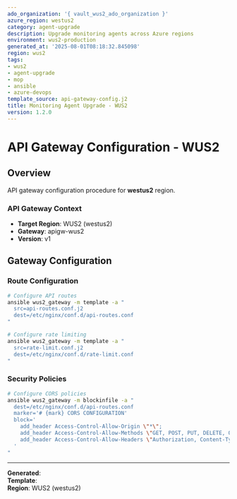 ```yaml
---
ado_organization: '{ vault_wus2_ado_organization }'
azure_region: westus2
category: agent-upgrade
description: Upgrade monitoring agents across Azure regions
environment: wus2-production
generated_at: '2025-08-01T08:18:32.845098'
region: wus2
tags:
- wus2
- agent-upgrade
- mop
- ansible
- azure-devops
template_source: api-gateway-config.j2
title: Monitoring Agent Upgrade - WUS2
version: 1.2.0
---
```



# API Gateway Configuration - WUS2

## Overview

API gateway configuration procedure for **westus2** region.

### API Gateway Context

- **Target Region**: WUS2 (westus2)
- **Gateway**: apigw-wus2
- **Version**: v1

## Gateway Configuration

### Route Configuration
```bash
# Configure API routes
ansible wus2_gateway -m template -a "
  src=api-routes.conf.j2
  dest=/etc/nginx/conf.d/api-routes.conf
"

# Configure rate limiting
ansible wus2_gateway -m template -a "
  src=rate-limit.conf.j2
  dest=/etc/nginx/conf.d/rate-limit.conf
"
```

### Security Policies
```bash
# Configure CORS policies
ansible wus2_gateway -m blockinfile -a "
  dest=/etc/nginx/conf.d/api-routes.conf
  marker='# {mark} CORS CONFIGURATION'
  block='
    add_header Access-Control-Allow-Origin \"*\";
    add_header Access-Control-Allow-Methods \"GET, POST, PUT, DELETE, OPTIONS\";
    add_header Access-Control-Allow-Headers \"Authorization, Content-Type\";
  '
"
```

---

**Generated**:   
**Template**:   
**Region**: WUS2 (westus2)